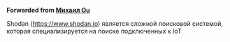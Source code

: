 **Forwarded from [Михаил Ou](https://t.me/Sucumbee)**

Shodan (https://www.shodan.io) является сложной
поисковой системой, которая специализируется на поиске подключенных к IoT